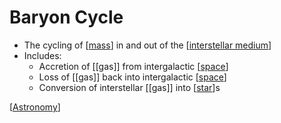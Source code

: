 # Baryon Cycle

- The cycling of [[mass]] in and out of the [[interstellar medium]]
- Includes:
  - Accretion of [[gas]] from intergalactic [[space]]
  - Loss of [[gas]] back into intergalactic [[space]]
  - Conversion of interstellar [[gas]] into [[star]]s

[[Astronomy]]

[//begin]: # "Autogenerated link references for markdown compatibility"
[mass]: mass "Mass"
[interstellar medium]: interstellar-medium "Interstellar Medium"
[space]: space "Space"
[space]: space "Space"
[star]: star "Star"
[Astronomy]: astronomy "Astronomy"
[//end]: # "Autogenerated link references"